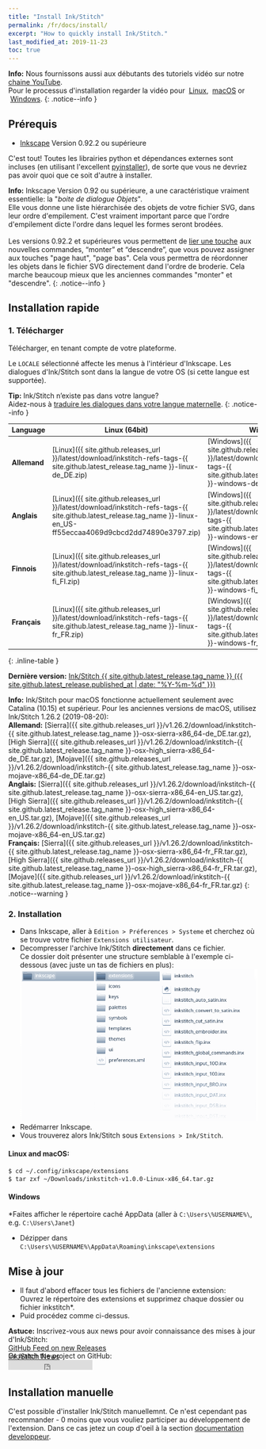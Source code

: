 ```yaml
---
title: "Install Ink/Stitch"
permalink: /fr/docs/install/
excerpt: "How to quickly install Ink/Stitch."
last_modified_at: 2019-11-23
toc: true
---
```


**Info:** Nous fournissons aussi aux débutants des tutoriels vidéo sur notre <i class="fab fa-youtube"></i> [chaine YouTube](https://www.youtube.com/channel/UCJCDCFuT_xQoI55e10HRiRw).<br />
Pour le processus d'installation regarder la vidéo pour
<i class="fab fa-linux"></i>&nbsp;[Linux](https://www.youtube.com/watch?v=Dkb5UvsZUNg&list=PLvlbfDmZyXG1ORmeqHdp4aP7J71e7icJP&index=2),
<i class="fab fa-apple"></i>&nbsp;[macOS](https://www.youtube.com/watch?v=gmOVLNh9cu8&list=PLvlbfDmZyXG1ORmeqHdp4aP7J71e7icJP&index=3) or
<i class="fab fa-windows"></i>&nbsp;[Windows](https://www.youtube.com/watch?v=U5htzWZSjA8&list=PLvlbfDmZyXG1ORmeqHdp4aP7J71e7icJP&index=4).
{: .notice--info }

## Prérequis

* [Inkscape](https://inkscape.org/) Version 0.92.2 ou supérieure

C'est tout! Toutes les librairies python et dépendances externes sont incluses (en utilisant l'excellent [pyinstaller](http://www.pyinstaller.org)), de sorte que vous ne devriez pas avoir quoi que ce soit d'autre à installer.

**Info:** Inkscape Version 0.92 ou supérieure, a une caractéristique vraiment essentielle: la "*boite de dialogue Objets*".<br>
Elle vous donne une liste hiérarchisée des objets de votre fichier SVG, dans leur ordre d'empilement. C'est vraiment important parce que l'ordre d'empilement dicte l'ordre dans lequel les formes seront brodées.<br><br>
Les versions 0.92.2 et supérieures vous permettent de [lier une touche](/fr/docs/customize/#shortcut-keys) aux nouvelles commandes, “monter” et “descendre”, que vous pouvez assigner aux touches "page haut", "page bas". Cela vous permettra de réordonner les objets dans le fichier SVG directement dand l'ordre de broderie. Cela marche beaucoup mieux que les anciennes commandes "monter" et "descendre".
{: .notice--info }

## Installation rapide

### 1. Télécharger
Télécharger, en tenant compte de votre plateforme.

Le `LOCALE` sélectionné affecte les menus à l'intérieur d'Inkscape. Les dialogues d'Ink/Stitch sont dans la langue de votre OS (si cette langue est supportée).

**Tip:** Ink/Stitch n’existe pas dans votre langue?<br>Aidez-nous à [traduire les dialogues dans votre langue maternelle](/fr/developers/localize/).
{: .notice--info }

Language|Linux (64bit)|Windows|macOS
---|---|---|---
**Allemand**|<i class="fa fa-download " ></i> [Linux]({{ site.github.releases_url }}/latest/download/inkstitch-refs-tags-{{ site.github.latest_release.tag_name }}-linux-de_DE.zip)|<i class="fa fa-download " ></i> [Windows]({{ site.github.releases_url }}/latest/download/inkstitch-refs-tags-{{ site.github.latest_release.tag_name }}-windows-de_DE.zip)|<i class="fa fa-download " ></i> [macOS (Catalina)]({{ site.github.releases_url }}/latest/download/inkstitch-refs-tags-{{ site.github.latest_release.tag_name }}-osx-de_DE-2413e616807472808f5ce86132e58016.zip)|
**Anglais**|<i class="fa fa-download " ></i> [Linux]({{ site.github.releases_url }}/latest/download/inkstitch-refs-tags-{{ site.github.latest_release.tag_name }}-linux-en_US-ff55eccaa4069d9cbcd2dd74890e3797.zip)|<i class="fa fa-download " ></i> [Windows]({{ site.github.releases_url }}/latest/download/inkstitch-refs-tags-{{ site.github.latest_release.tag_name }}-windows-en_US.zip)|<i class="fa fa-download " ></i> [macOS (Catalina)]({{ site.github.releases_url }}/latest/download/inkstitch-refs-tags-{{ site.github.latest_release.tag_name }}-osx-en_US.zip)|
**Finnois**|<i class="fa fa-download " ></i> [Linux]({{ site.github.releases_url }}/latest/download/inkstitch-refs-tags-{{ site.github.latest_release.tag_name }}-linux-fi_FI.zip)|<i class="fa fa-download " ></i> [Windows]({{ site.github.releases_url }}/latest/download/inkstitch-refs-tags-{{ site.github.latest_release.tag_name }}-windows-fi_FI.zip)|<i class="fa fa-download " ></i> [macOS (Catalina)]({{ site.github.releases_url }}/latest/download/inkstitch-refs-tags-{{ site.github.latest_release.tag_name }}-osx-fi_FI.zip)|
**Français**|<i class="fa fa-download " ></i> [Linux]({{ site.github.releases_url }}/latest/download/inkstitch-refs-tags-{{ site.github.latest_release.tag_name }}-linux-fr_FR.zip)|<i class="fa fa-download " ></i> [Windows]({{ site.github.releases_url }}/latest/download/inkstitch-refs-tags-{{ site.github.latest_release.tag_name }}-windows-fr_FR.zip)|<i class="fa fa-download " ></i> [macOS (Catalina)]({{ site.github.releases_url }}/latest/download/inkstitch-refs-tags-{{ site.github.latest_release.tag_name }}-osx-fr_FR.zip)|
{: .inline-table }

**Dernière version:** [Ink/Stitch {{ site.github.latest_release.tag_name }} ({{ site.github.latest_release.published_at | date: "%Y-%m-%d" }})](https://github.com/inkstitch/inkstitch/releases/latest)

**Info:** Ink/Stitch pour macOS fonctionne actuellement seulement avec Catalina (10.15) et supérieur.
Pour les anciennes versions de macOS, utilisez Ink/Stitch 1.26.2 (2019-08-20):
<br>**Allemand:**
<i class="fa fa-download " ></i> [Sierra]({{ site.github.releases_url }}/v1.26.2/download/inkstitch-{{ site.github.latest_release.tag_name }}-osx-sierra-x86_64-de_DE.tar.gz),
<i class="fa fa-download " ></i> [High Sierra]({{ site.github.releases_url }}/v1.26.2/download/inkstitch-{{ site.github.latest_release.tag_name }}-osx-high_sierra-x86_64-de_DE.tar.gz),
<i class="fa fa-download " ></i> [Mojave]({{ site.github.releases_url }}/v1.26.2/download/inkstitch-{{ site.github.latest_release.tag_name }}-osx-mojave-x86_64-de_DE.tar.gz)
<br>**Anglais:**
<i class="fa fa-download " ></i> [Sierra]({{ site.github.releases_url }}/v1.26.2/download/inkstitch-{{ site.github.latest_release.tag_name }}-osx-sierra-x86_64-en_US.tar.gz),
<i class="fa fa-download " ></i> [High Sierra]({{ site.github.releases_url }}/v1.26.2/download/inkstitch-{{ site.github.latest_release.tag_name }}-osx-high_sierra-x86_64-en_US.tar.gz),
<i class="fa fa-download " ></i> [Mojave]({{ site.github.releases_url }}/v1.26.2/download/inkstitch-{{ site.github.latest_release.tag_name }}-osx-mojave-x86_64-en_US.tar.gz)
<br>**Français:**
<i class="fa fa-download " ></i> [Sierra]({{ site.github.releases_url }}/v1.26.2/download/inkstitch-{{ site.github.latest_release.tag_name }}-osx-sierra-x86_64-fr_FR.tar.gz),
<i class="fa fa-download " ></i> [High Sierra]({{ site.github.releases_url }}/v1.26.2/download/inkstitch-{{ site.github.latest_release.tag_name }}-osx-high_sierra-x86_64-fr_FR.tar.gz),
<i class="fa fa-download " ></i> [Mojave]({{ site.github.releases_url }}/v1.26.2/download/inkstitch-{{ site.github.latest_release.tag_name }}-osx-mojave-x86_64-fr_FR.tar.gz)
{: .notice--warning }

### 2. Installation
 * Dans Inkscape, aller à  `Edition > Préferences > Systeme` et cherchez où se trouve votre fichier `Extensions utilisateur`.
 * Decompresser l'archive Ink/Stitch **directement** dans ce fichier.<br />
  Ce dossier doit présenter une structure semblable à l'exemple ci-dessous (avec juste un tas de fichiers en plus):
   ![File Structure](/assets/images/docs/en/file_structure.png)
 * Redémarrer Inkscape.
 * Vous trouverez alors Ink/Stitch sous `Extensions > Ink/Stitch`.

#### Linux and macOS:

 ```
 $ cd ~/.config/inkscape/extensions
 $ tar zxf ~/Downloads/inkstitch-v1.0.0-Linux-x86_64.tar.gz
 ```

#### Windows

 *Faites afficher le répertoire caché AppData (aller à  `C:\Users\%USERNAME%\`, e.g. `C:\Users\Janet`)
 * Dézipper dans `C:\Users\%USERNAME%\AppData\Roaming\inkscape\extensions`

## Mise à jour

 * Il faut d'abord effacer tous les fichiers de l'ancienne extension:<br />
   Ouvrez le répertoire des extensions et supprimez chaque dossier ou fichier inkstitch*.
 * Puid procédez comme ci-dessus.

**Astuce:** Inscrivez-vous aux news pour avoir connaissance des mises à jour d'Ink/Stitch:<br />
 <i class="fas fa-fw fa-rss-square" aria-hidden="true" style="color: #ffb400;"></i> [GitHub Feed on new Releases](https://github.com/inkstitch/inkstitch/releases.atom)<br>
 <i class="fas fa-fw fa-rss-square" aria-hidden="true" style="color: #ffb400;"></i> [Ink/Stitch News](/feed.xml)<br />
{: .notice--info }

<p class="notice--info" style="margin-top: -3.5em !important;">Or watch the project on GitHub:<br /><iframe style="display: inline-block;" src="https://ghbtns.com/github-btn.html?user=inkstitch&repo=inkstitch&type=watch&count=true&v=2" frameborder="0" scrolling="0" width="170px" height="20px"></iframe></p>

## Installation manuelle

C'est possible d'installer Ink/Stitch manuellemnt. Ce n'est cependant pas recommander - 0 moins que vous vouliez participer au développement de l'extension.
Dans ce cas jetez un coup d'oeil à la section [documentation developpeur](/fr/developers/inkstitch/manual-setup/).
